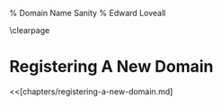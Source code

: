 % Domain Name Sanity
% Edward Loveall

\clearpage

# Registering A New Domain

<<[chapters/registering-a-new-domain.md]
